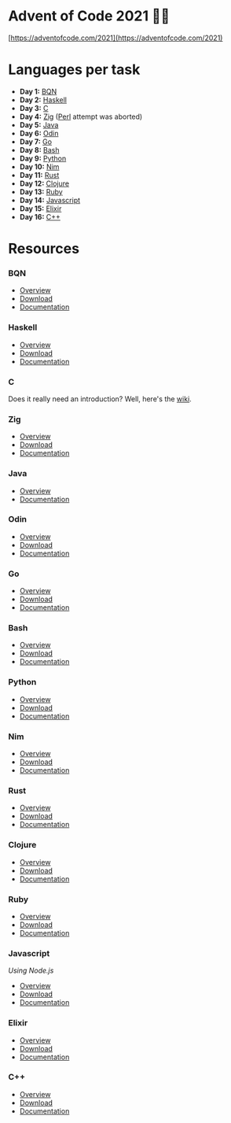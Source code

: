 # Advent of Code 2021 🎄🎅
[https://adventofcode.com/2021](https://adventofcode.com/2021)

# Languages per task
 - **Day 1:** [BQN](#bqn)
 - **Day 2:** [Haskell](#haskell)
 - **Day 3:** [C](#c)
 - **Day 4:** [Zig](#zig) ([Perl](https://www.perl.org/) attempt was aborted)
 - **Day 5:** [Java](#java)
 - **Day 6:** [Odin](#odin)
 - **Day 7:** [Go](#go)
 - **Day 8:** [Bash](#bash)
 - **Day 9:** [Python](#python)
 - **Day 10:** [Nim](#nim)
 - **Day 11:** [Rust](#rust)
 - **Day 12:** [Clojure](#clojure)
 - **Day 13:** [Ruby](#ruby)
 - **Day 14:** [Javascript](#javascript)
 - **Day 15:** [Elixir](#elixir)
 - **Day 16:** [C++](#c-1)

# Resources
### BQN
- [Overview](https://mlochbaum.github.io/BQN/index.html)
- [Download](https://github.com/dzaima/CBQN)
- [Documentation](https://mlochbaum.github.io/BQN/doc/index.html)

### Haskell
- [Overview](https://www.haskell.org/)
- [Download](https://www.haskell.org/downloads/)
- [Documentation](https://www.haskell.org/documentation/)

### C
Does it really need an introduction? Well, here's the [wiki](https://en.wikipedia.org/wiki/C_(programming_language)).

### Zig
- [Overview](https://ziglang.org/)
- [Download](https://ziglang.org/download/)
- [Documentation](https://ziglang.org/documentation/master/)

### Java
- [Overview](https://www.java.com/)
- [Documentation](https://docs.oracle.com/en/java/javase/17/index.html)

### Odin
- [Overview](https://odin-lang.org/)
- [Download](https://github.com/odin-lang/Odin/releases/latest)
- [Documentation](https://github.com/odin-lang/Odin/wiki)

### Go
- [Overview](https://go.dev/)
- [Download](https://go.dev/dl/)
- [Documentation](https://pkg.go.dev/std)

### Bash
- [Overview](https://www.gnu.org/software/bash/)
- [Download](https://ftp.gnu.org/gnu/bash/)
- [Documentation](https://www.gnu.org/software/bash/manual/bash.html)

### Python
- [Overview](https://www.python.org/)
- [Download](https://www.python.org/downloads/)
- [Documentation](https://docs.python.org/3/)

### Nim
- [Overview](https://nim-lang.org/)
- [Download](https://nim-lang.org/install.html)
- [Documentation](https://nim-lang.org/documentation.html)

### Rust
- [Overview](https://www.rust-lang.org/)
- [Download](https://rustup.rs/)
- [Documentation](https://doc.rust-lang.org/)

### Clojure
- [Overview](https://clojure.org/)
- [Download](https://clojure.org/guides/getting_started)
- [Documentation](https://clojuredocs.org/)

### Ruby
- [Overview](https://www.ruby-lang.org/)
- [Download](https://www.ruby-lang.org/en/downloads/)
- [Documentation](https://docs.ruby-lang.org/en/)

### Javascript
_Using Node.js_
- [Overview](https://nodejs.org/)
- [Download](https://nodejs.org/en/download/)
- [Documentation](https://developer.mozilla.org/en-US/docs/Web/JavaScript)

### Elixir
- [Overview](https://elixir-lang.org/)
- [Download](https://elixir-lang.org/install.html)
- [Documentation](https://hexdocs.pm/elixir/)

### C++
- [Overview](https://en.wikipedia.org/wiki/C%2B%2B)
- [Download](https://releases.llvm.org/download.html)
- [Documentation](https://en.cppreference.com/)
